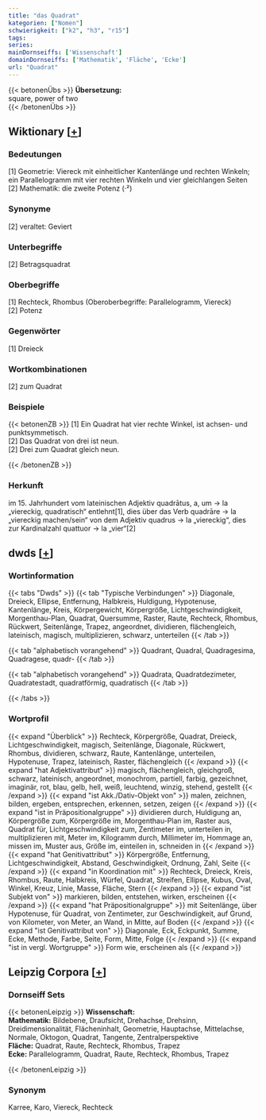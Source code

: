 ```yaml
---
title: "das Quadrat"
kategorien: ["Nomen"]
schwierigkeit: ["k2", "h3", "r15"]
tags:
series:
mainDornseiffs: ['Wissenschaft']
domainDornseiffs: ['Mathematik', 'Fläche', 'Ecke']
url: "Quadrat"
---
```


{{< betonenÜbs >}}
**Übersetzung:**  
square, power of two  
{{< /betonenÜbs >}}

## Wiktionary [[+](https://de.wiktionary.org/wiki/Quadrat)]

### Bedeutungen
[1] Geometrie: Viereck mit einheitlicher Kantenlänge und rechten Winkeln; ein Parallelogramm mit vier rechten Winkeln und vier gleichlangen Seiten  
[2] Mathematik: die zweite Potenz (·²)  

### Synonyme
[2] veraltet: Geviert  

### Unterbegriffe
[2] Betragsquadrat  

### Oberbegriffe
[1] Rechteck, Rhombus (Oberoberbegriffe: Parallelogramm, Viereck)  
[2] Potenz  

### Gegenwörter
[1] Dreieck  

### Wortkombinationen
[2] zum Quadrat  

### Beispiele
{{< betonenZB >}}
[1] Ein Quadrat hat vier rechte Winkel, ist achsen- und punktsymmetisch.  
[2] Das Quadrat von drei ist neun.  
[2] Drei zum Quadrat gleich neun.  

{{< /betonenZB >}}
### Herkunft
im 15. Jahrhundert vom lateinischen Adjektiv quadrātus, a, um → la „viereckig, quadratisch“ entlehnt[1], dies über das Verb quadrāre → la „viereckig machen/sein“ von dem Adjektiv quadrus → la „viereckig“, dies zur Kardinalzahl quattuor → la „vier“[2]  



## dwds [[+](https://www.dwds.de/wb/Quadrat)]

### Wortinformation
{{< tabs "Dwds" >}}
{{< tab "Typische Verbindungen" >}}
Diagonale, Dreieck, Ellipse, Entfernung, Halbkreis, Huldigung, Hypotenuse, Kantenlänge, Kreis, Körpergewicht, Körpergröße, Lichtgeschwindigkeit, Morgenthau-Plan, Quadrat, Quersumme, Raster, Raute, Rechteck, Rhombus, Rückwert, Seitenlänge, Trapez, angeordnet, dividieren, flächengleich, lateinisch, magisch, multiplizieren, schwarz, unterteilen
{{< /tab >}}

{{< tab "alphabetisch vorangehend" >}}
Quadrant, Quadral, Quadragesima, Quadragese, quadr-
{{< /tab >}}

{{< tab "alphabetisch vorangehend" >}}
Quadrata, Quadratdezimeter, Quadratestadt, quadratförmig, quadratisch
{{< /tab >}}

{{< /tabs >}}

### Wortprofil
{{< expand "Überblick" >}} Rechteck, Körpergröße, Quadrat, Dreieck, Lichtgeschwindigkeit, magisch, Seitenlänge, Diagonale, Rückwert, Rhombus, dividieren, schwarz, Raute, Kantenlänge, unterteilen, Hypotenuse, Trapez, lateinisch, Raster, flächengleich {{< /expand >}}
{{< expand "hat Adjektivattribut" >}} magisch, flächengleich, gleichgroß, schwarz, lateinisch, angeordnet, monochrom, partiell, farbig, gezeichnet, imaginär, rot, blau, gelb, hell, weiß, leuchtend, winzig, stehend, gestellt {{< /expand >}}
{{< expand "ist Akk./Dativ-Objekt von" >}} malen, zeichnen, bilden, ergeben, entsprechen, erkennen, setzen, zeigen {{< /expand >}}
{{< expand "ist in Präpositionalgruppe" >}} dividieren durch, Huldigung an, Körpergröße zum, Körpergröße im, Morgenthau-Plan im, Raster aus, Quadrat für, Lichtgeschwindigkeit zum, Zentimeter im, unterteilen in, multiplizieren mit, Meter im, Kilogramm durch, Millimeter im, Hommage an, missen im, Muster aus, Größe im, einteilen in, schneiden in {{< /expand >}}
{{< expand "hat Genitivattribut" >}} Körpergröße, Entfernung, Lichtgeschwindigkeit, Abstand, Geschwindigkeit, Ordnung, Zahl, Seite {{< /expand >}}
{{< expand "in Koordination mit" >}} Rechteck, Dreieck, Kreis, Rhombus, Raute, Halbkreis, Würfel, Quadrat, Streifen, Ellipse, Kubus, Oval, Winkel, Kreuz, Linie, Masse, Fläche, Stern {{< /expand >}}
{{< expand "ist Subjekt von" >}} markieren, bilden, entstehen, wirken, erscheinen {{< /expand >}}
{{< expand "hat Präpositionalgruppe" >}} mit Seitenlänge, über Hypotenuse, für Quadrat, von Zentimeter, zur Geschwindigkeit, auf Grund, von Kilometer, von Meter, an Wand, in Mitte, auf Boden {{< /expand >}}
{{< expand "ist Genitivattribut von" >}} Diagonale, Eck, Eckpunkt, Summe, Ecke, Methode, Farbe, Seite, Form, Mitte, Folge {{< /expand >}}
{{< expand "ist in vergl. Wortgruppe" >}} Form wie, erscheinen als {{< /expand >}}

## Leipzig Corpora [[+](https://corpora.uni-leipzig.de/en/res?word=Quadrat&corpusId=deu_newscrawl-public_2018)]

### Dornseiff Sets
{{< betonenLeipzig >}}
**Wissenschaft:**  
**Mathematik:** Bildebene, Draufsicht, Drehachse, Drehsinn, Dreidimensionalität, Flächeninhalt, Geometrie, Hauptachse, Mittelachse, Normale, Oktogon, Quadrat, Tangente, Zentralperspektive  
**Fläche:** Quadrat, Raute, Rechteck, Rhombus, Trapez  
**Ecke:** Parallelogramm, Quadrat, Raute, Rechteck, Rhombus, Trapez  

{{< /betonenLeipzig >}}

### Synonym
Karree, Karo, Viereck, Rechteck

